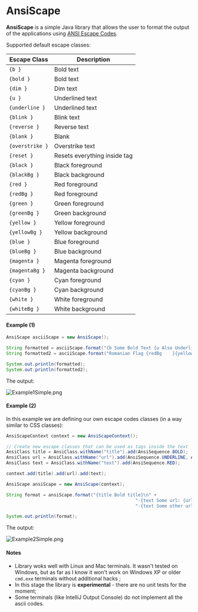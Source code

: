 # AnsiScape

**AnsiScape** is a simple Java library that allows the user to format the output of the applications using [ANSI Escape Codes](https://en.wikipedia.org/wiki/ANSI_escape_code).

Supported default escape classes:

| Escape Class  |  Description |
| ------------- | -------------|
| `{b }` | Bold text |
| `{bold }` | Bold text |
| `{dim }` | Dim text |
| `{u }` | Underlined text |
| `{underline }` | Underlined text |
| `{blink }` | Blink text |
| `{reverse }` | Reverse text |
| `{blank }` | Blank |
| `{overstrike }` | Overstrike text |
| `{reset }` | Resets everything inside tag |
| `{black }` | Black foreground |
| `{blackBg }` | Black background |
| `{red }` | Red foreground |
| `{redBg }` | Red foreground |
| `{green }` | Green foreground |
| `{greenBg }` | Green background |
| `{yellow }` | Yellow foreground |
| `{yellowBg }` | Yellow background |
| `{blue }` | Blue foreground |
| `{blueBg }` | Blue background |
| `{magenta }` | Magenta foreground |
| `{magentaBg }` | Magenta background |
| `{cyan }` | Cyan foreground |
| `{cyanBg }` | Cyan background |
| `{white }` | White foreground |
| `{whiteBg }` | White background |


#### Example (1)

```java
AnsiScape asciiScape = new AnsiScape();

String formatted = asciiScape.format("{b Some Bold Text {u Also Underlined}}");
String formatted2 = asciiScape.format("Romanian Flag {redBg    }{yellowBg    }{blueBg    }");

System.out.println(formatted);
System.out.println(formatted2);
```

The output:

![Example1Simple.png](https://github.com/nomemory/asciiscape/blob/master/examples/Example1Simple.png)

#### Example (2)

In this example we are defining our own escape codes classes (in a way similar to CSS classes):

```java
AnsiScapeContext context = new AnsiScapeContext();

// Create new escape classes that can be used as tags inside the text
AnsiClass title = AnsiClass.withName("title").add(AnsiSequence.BOLD);
AnsiClass url = AnsiClass.withName("url").add(AnsiSequence.UNDERLINE, AnsiSequence.BLUE);
AnsiClass text = AnsiClass.withName("text").add(AnsiSequence.RED);

context.add(title).add(url).add(text);

AnsiScape ansiScape = new AnsiScape(context);

String format = ansiScape.format("{title Bold title}\n" +
                                                 "-{text Some url: {url www.google.com}};\n" +
                                                 "-{text Some other url: {url {redBg www.redbackground.com}}}");

System.out.println(format);
```
The output:

![Example2Simple.png](https://github.com/nomemory/asciiscape/blob/master/examples/Example2Simple.png)

#### Notes

- Library woks well with Linux and Mac terminals. It wasn't tested on Windows, but as far as I know it won't work on Windows XP or older `cmd.exe` terminals without additional hacks ;
- In this stage the library is **experimental** - there are no unit tests for the moment;
- Some terminals (like IntelliJ Output Console) do not implement all the ascii codes. 

